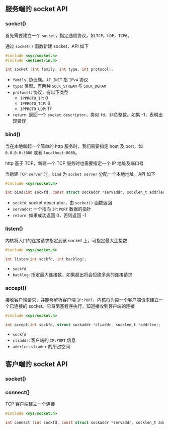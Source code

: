 ## 服务端的 socket API

### socket()

首先需要建立一个 `socket`，指定通信协议，如 `TCP`，`UDP`，`TCP6`。

通过 `socket()` 函数新建 socket，API 如下

``` c
#include <sys/socket.h>
#include <netinet/in.h>

int socket (int family, int type, int protocol);
```

+ `family`: 协议族。`AF_INET` 指 `IPv4` 协议
+ `type`: 类型。有两种 `SOCK_STREAM` 与 `SOCK_DGRAM`
+ `protocol`: 协议，有以下类型
    + `IPPROTO_IP`: 0
    + `IPPROTO_TCP`: 6
    + `IPPROTO_UDP`: 17
+ `return`: 返回一个 `socket descriptor`，类似 `fd`，非负整数。如果 -1，表明出现错误

### bind()

当在本地新起一个简单的 http 服务时，我们需要指定 host 及 port，如 `0.0.0.0:3000` 或者 `localhost:8080`。

http 基于 TCP，新建一个 TCP 服务时也需要指定一个 IP 地址及端口号

当新建 `TCP server` 时，`bind` 为 `socket server` 分配一个本地地址，API 如下

``` c
#include <sys/socket.h>

int bind(int sockfd, const struct sockaddr *servaddr, socklen_t addrlen);
```

+ `sockfd`: socket descriptor，由 `socket()` 函数返回
+ `servaddr`: 一个指向 `IP:PORT` 数据的指针
+ `return`: 如果成功返回 0，否则返回 -1

### listen()

内核将入口的连接请求指定到该 socket 上，可指定最大连接数

``` c
#include <sys/socket.h>

int listen(int sockfd, int backlog);
```

+ `sockfd`
+ `backlog`: 指定最大连接数，如果超出将会拒绝多余的连接请求

### accept()

接收客户端请求，并能够解析客户端 `IP:PORT`，内核将为每一个客户端请求建立一个已连接的 socket。它将阻塞程序执行，知道接收到客户端的连接

``` c
#include <sys/socket.h>

int accept(int sockfd, struct sockaddr *cliaddr, socklen_t *addrlen);
```

+ `sockfd`
+ `cliaddr`: 客户端的 `IP:PORT` 信息
+ `addrlen`: `sliaddr` 的所占空间

## 客户端的 socket API

### socket()

### connect()

TCP 客户端建立一个连接

``` c
#include <sys/socket.h>

int connect (int sockfd, const struct sockaddr *servaddr, socklen_t addrlen);
```